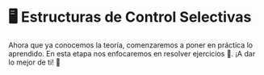# 🖥️ Estructuras de Control Selectivas
Ahora que ya conocemos la teoría, comenzaremos a poner en práctica lo aprendido. En esta etapa nos enfocaremos en resolver ejercicios 🚀. ¡A dar lo mejor de ti! 💪
